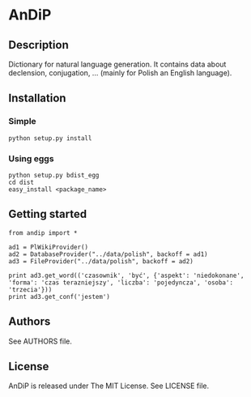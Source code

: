 AnDiP
=====

Description
-----------

Dictionary for natural language generation. It contains data about declension, 
conjugation, ... (mainly for Polish an English language).

Installation
------------

### Simple

    python setup.py install

### Using eggs

    python setup.py bdist_egg
    cd dist
    easy_install <package_name>

Getting started
---------------

    from andip import *

    ad1 = PlWikiProvider()
    ad2 = DatabaseProvider("../data/polish", backoff = ad1)
    ad3 = FileProvider("../data/polish", backoff = ad2)

    print ad3.get_word(('czasownik', 'być', {'aspekt': 'niedokonane', 'forma': 'czas terazniejszy', 'liczba': 'pojedyncza', 'osoba': 'trzecia'}))
    print ad3.get_conf('jestem')

Authors
-------

See AUTHORS file.

License
-------

AnDiP is released under The MIT License. See LICENSE file.
